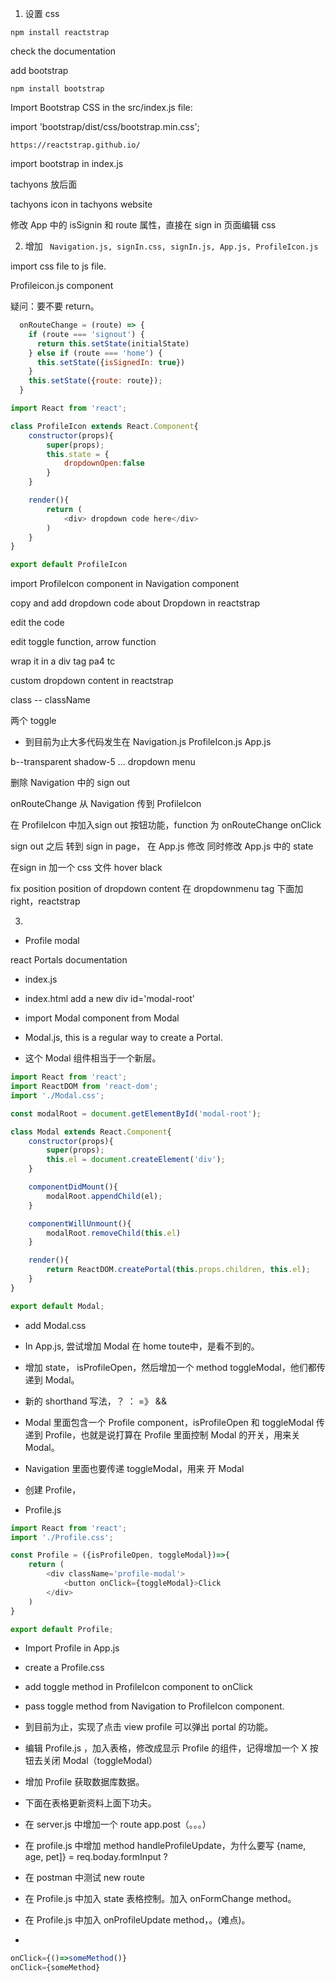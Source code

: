 1. 设置 css

`npm install reactstrap`

check the documentation

add bootstrap

`npm install bootstrap`

Import Bootstrap CSS in the src/index.js file:

import 'bootstrap/dist/css/bootstrap.min.css';

`https://reactstrap.github.io/`

import bootstrap in index.js

tachyons 放后面

tachyons icon in tachyons website

修改 App 中的 isSignin 和 route 属性，直接在 sign in 页面编辑 css

2. 增加 ` Navigation.js, signIn.css, signIn.js, App.js, ProfileIcon.js`

import css file to js file.

Profileicon.js component

疑问：要不要 return。
```js
  onRouteChange = (route) => {
    if (route === 'signout') {
      return this.setState(initialState)
    } else if (route === 'home') {
      this.setState({isSignedIn: true})
    }
    this.setState({route: route});
  }
```

```js
import React from 'react';

class ProfileIcon extends React.Component{
    constructor(props){
        super(props);
        this.state = {
            dropdownOpen:false
        }
    }

    render(){
        return (
            <div> dropdown code here</div>
        )
    }
}

export default ProfileIcon

```

import ProfileIcon component in Navigation component

copy and add dropdown code about Dropdown in reactstrap

edit the code

edit toggle function, arrow function

wrap it in a div tag  pa4 tc


custom dropdown content in reactstrap


class -- className


两个 toggle

- 到目前为止大多代码发生在 Navigation.js ProfileIcon.js App.js

b--transparent shadow-5 ... dropdown menu

删除 Navigation 中的 sign out

onRouteChange 从 Navigation 传到 ProfileIcon

在 ProfileIcon 中加入sign out 按钮功能，function 为 onRouteChange onClick

sign out 之后 转到 sign in page， 在 App.js 修改
同时修改 App.js 中的 state

在sign in 加一个 css 文件 hover black

fix position position of dropdown content
在 dropdownmenu tag 下面加 right，reactstrap



3. 

- Profile modal

react Portals documentation

- index.js

- index.html add a new div id='modal-root'

- import Modal component from Modal

- Modal.js, this is a regular way to create a Portal.

- 这个 Modal 组件相当于一个新层。

```jsx
import React from 'react';
import ReactDOM from 'react-dom';
import './Modal.css';

const modalRoot = document.getElementById('modal-root');

class Modal extends React.Component{
    constructor(props){
        super(props);
        this.el = document.createElement('div');
    }

    componentDidMount(){
        modalRoot.appendChild(el);
    }

    componentWillUnmount(){
        modalRoot.removeChild(this.el)
    }

    render(){
        return ReactDOM.createPortal(this.props.children, this.el);
    }
}

export default Modal;
```

- add Modal.css

- In App.js, 尝试增加 Modal 在 home toute中，是看不到的。

- 增加 state， isProfileOpen，然后增加一个 method toggleModal，他们都传递到 Modal。

- 新的 shorthand 写法，？ ： =》 &&

- Modal 里面包含一个 Profile component，isProfileOpen 和 toggleModal 传递到 Profile，也就是说打算在 Profile 里面控制 Modal 的开关，用来关 Modal。

- Navigation 里面也要传递 toggleModal，用来 开 Modal

- 创建 Profile，

- Profile.js

```js
import React from 'react';
import './Profile.css';

const Profile = ({isProfileOpen, toggleModal})=>{
    return (
        <div className='profile-modal'>
            <button onClick={toggleModal}>Click
        </div>
    )
}

export default Profile;
```

- Import Profile in App.js

- create a Profile.css

- add toggle method in ProfileIcon component to onClick

- pass toggle method from Navigation to ProfileIcon component.

- 到目前为止，实现了点击 view profile 可以弹出 portal 的功能。

- 编辑 Profile.js ，加入表格，修改成显示 Profile 的组件，记得增加一个 X 按钮去关闭 Modal（toggleModal）

- 增加 Profile 获取数据库数据。

- 下面在表格更新资料上面下功夫。


- 在 server.js 中增加一个 route app.post（。。。）

- 在 profile.js 中增加 method handleProfileUpdate，为什么要写 {name, age, pet]} = req.boday.formInput ?

- 在 postman 中测试 new route

- 在 Profile.js 中加入 state 表格控制。加入 onFormChange method。

- 在 Profile.js 中加入 onProfileUpdate method，。(难点)。


- 
```jsx
onClick={()=>someMethod()}
onClick={someMethod}
```










